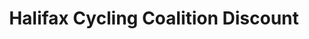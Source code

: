 ---
title: "Halifax Cycling Coalition Discount"
url: /halifax/halifax-cycling-coalition-discount/
shop: bicycle
---